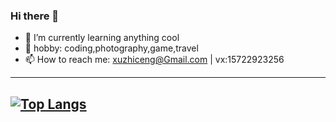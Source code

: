 ### Hi there 👋

<!--
**ALEXuH/ALEXuH** is a ✨ _special_ ✨ repository because its `README.md` (this file) appears on your GitHub profile.

Here are some ideas to get you started:

- 🔭 I’m currently working on ...
- 🌱 I’m currently learning ...
- 👯 I’m looking to collaborate on ...
- 🤔 I’m looking for help with ...
- 💬 Ask me about ...
- 📫 How to reach me: ...
- 😄 Pronouns: ...
- ⚡ Fun fact: ...
-->


- 🌱 I’m currently learning anything cool
- 👯 hobby: coding,photography,game,travel
- 📫 How to reach me: xuzhiceng@Gmail.com | vx:15722923256


----------------
[![Top Langs](https://github-readme-stats.vercel.app/api/top-langs/?username=ALEXuH&layout=compact)](https://github.com/Christmas/github-readme-stats)
---------------
